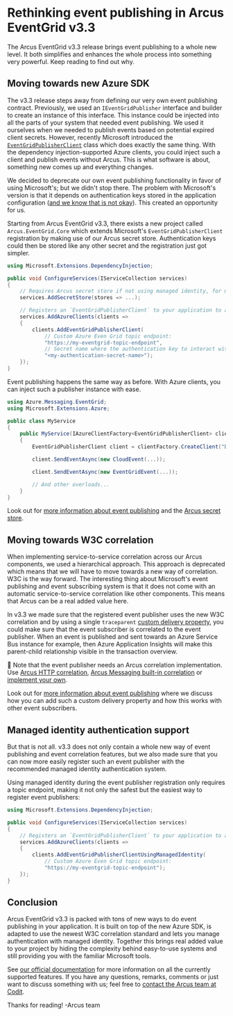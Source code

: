 # Rethinking event publishing in Arcus EventGrid v3.3
The Arcus EventGrid v3.3 release brings event publishing to a whole new level. It both simplifies and enhances the whole process into something very powerful. Keep reading to find out why. 

## Moving towards new Azure SDK
The v3.3 release steps away from defining our very own event publishing contract. Previously, we used an `IEventGridPublisher` interface and builder to create an instance of this interface. This instance could be injected into all the parts of your system that needed event publishing. We used it ourselves when we needed to publish events based on potential expired client secrets. However, recently Microsoft introduced the [`EventGridPublisherClient`](https://www.nuget.org/packages/Azure.Messaging.EventGrid/) class which does exactly the same thing. With the dependency injection-supported Azure clients, you could inject such a client and publish events without Arcus. This is what software is about, something new comes up and everything changes.

We decided to deprecate our own event publishing functionality in favor of using Microsoft's; but we didn't stop there. The problem with Microsoft's version is that it depends on authentication keys stored in the application configuration ([and we know that is not okay](https://www.codit.eu/blog/introducing-secret-store-net-core/)). This created an opportunity for us.

Starting from Arcus EventGrid v3.3, there exists a new project called `Arcus.EventGrid.Core` which extends Microsoft's `EventGridPublisherClient` registration by making use of our Arcus secret store. Authentication keys could then be stored like any other secret and the registration just got simpler.

```csharp
using Microsoft.Extensions.DependencyInjection;

public void ConfigureServices(IServiceCollection services)
{
    // Requires Arcus secret store if not using managed identity, for more information, see: https://security.arcus-azure.net/features/secret-store
    services.AddSecretStore(stores => ...);

    // Registers an `EventGridPublisherClient` to your application to a custom topic.
    services.AddAzureClients(clients =>
    {
        clients.AddEventGridPublisherClient(
            // Custom Azure Even Grid topic endpoint:
            "https://my-eventgrid-topic-endpoint", 
            // Secret name where the authentication key to interact with Azure Event Grid is stored in the Arcus secret store.
            "<my-authentication-secret-name>");
    });
}
```

Event publishing happens the same way as before. With Azure clients, you can inject such a publisher instance with ease.

```csharp
using Azure.Messaging.EventGrid;
using Microsoft.Extensions.Azure;

public class MyService
{
    public MyService(IAzureClientFactory<EventGridPublisherClient> clientFactory)
    {
        EventGridPublisherClient client = clientFactory.CreateClient("Default");

        client.SendEventAsync(new CloudEvent(...));

        client.SendEventAsync(new EventGridEvent(...));

        // And other overloads...
    }
}
```

Look out for [more information about event publishing](https://eventgrid.arcus-azure.net/Features/publishing-events) and the [Arcus secret store](https://security.arcus-azure.net/features/secret-store).

## Moving towards W3C correlation
When implementing service-to-service correlation across our Arcus components, we used a hierarchical approach. This approach is deprecated which means that we will have to move towards a new way of correlation. W3C is the way forward. The interesting thing about Microsoft's event publishing and event subscribing system is that it does not come with an automatic service-to-service correlation like other components. This means that Arcus can be a real added value here.

In v3.3 we made sure that the registered event publisher uses the new W3C correlation and by using a single `traceparent` [custom delivery property](https://learn.microsoft.com/en-us/azure/event-grid/delivery-properties), you could make sure that the event subscriber is correlated to the event publisher. When an event is published and sent towards an Azure Service Bus instance for example, then Azure Application Insights will make this parent-child relationship visible in the transaction overview.

🚩 Note that the event publisher needs an Arcus correlation implementation. Use [Arcus HTTP correlation](https://webapi.arcus-azure.net/features/correlation), [Arcus Messaging built-in correlation](https://messaging.arcus-azure.net/Features/message-handling/service-bus) or [implement your own](https://observability.arcus-azure.net/Features/correlation).

Look out for [more information about event publishing](https://eventgrid.arcus-azure.net/Features/publishing-events) where we discuss how you can add such a custom delivery property and how this works with other event subscribers.

## Managed identity authentication support
But that is not all. v3.3 does not only contain a whole new way of event publishing and event correlation features, but we also made sure that you can now more easily register such an event publisher with the recommended managed identity authentication system.

Using managed identity during the event publisher registration only requires a topic endpoint, making it not only the safest but the easiest way to register event publishers:
```csharp
using Microsoft.Extensions.DependencyInjection;

public void ConfigureServices(IServiceCollection services)
{
    // Registers an `EventGridPublisherClient` to your application to a custom topic.
    services.AddAzureClients(clients =>
    {
        clients.AddEventGridPublisherClientUsingManagedIdentity(
            // Custom Azure Even Grid topic endpoint:
            "https://my-eventgrid-topic-endpoint");
    });
}
```

## Conclusion
Arcus EventGrid v3.3 is packed with tons of new ways to do event publishing in your application. It is built on top of the new Azure SDK, is adapted to use the newest W3C correlation standard and lets you manage authentication with managed identity. Together this brings real added value to your project by hiding the complexity behind easy-to-use systems and still providing you with the familiar Microsoft tools.

See [our official documentation](https://eventgrid.arcus-azure.net/) for more information on all the currently supported features.
If you have any questions, remarks, comments or just want to discuss something with us; feel free to [contact the Arcus team at Codit](https://github.com/arcus-azure/arcus.eventgrid/issues/new/choose).

Thanks for reading!
-Arcus team
